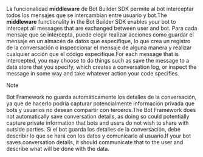 <span data-ttu-id="93e8a-101">La funcionalidad **middleware** de Bot Builder SDK permite al bot interceptar todos los mensajes que se intercambian entre usuario y bot.</span><span class="sxs-lookup"><span data-stu-id="93e8a-101">The **middleware** functionality in the Bot Builder SDK enables your bot to intercept all messages that are exchanged between user and bot.</span></span> <span data-ttu-id="93e8a-102">Para cada mensaje que se intercepta, puede elegir realizar acciones como guardar el mensaje en un almacén de datos que especifique, lo que crea un registro de la conversación o inspeccionar el mensaje de alguna manera y realizar cualquier acción que el código especifique.</span><span class="sxs-lookup"><span data-stu-id="93e8a-102">For each message that is intercepted, you may choose to do things such as save the message to a data store that you specify, which creates a conversation log, or inspect the message in some way and take whatever action your code specifies.</span></span> 

> [!NOTE]
> <span data-ttu-id="93e8a-103">Bot Framework no guarda automáticamente los detalles de la conversación, ya que de hacerlo podría capturar potencialmente información privada que bots y usuarios no desean compartir con terceros.</span><span class="sxs-lookup"><span data-stu-id="93e8a-103">The Bot Framework does not automatically save conversation details, as doing so could potentially capture private information that bots and users do not wish to share with outside parties.</span></span> <span data-ttu-id="93e8a-104">Si el bot guarda los detalles de la conversación, debe describir lo que se hará con los datos y comunicarlo al usuario.</span><span class="sxs-lookup"><span data-stu-id="93e8a-104">If your bot saves conversation details, it should communicate that to the user and describe what will be done with the data.</span></span>